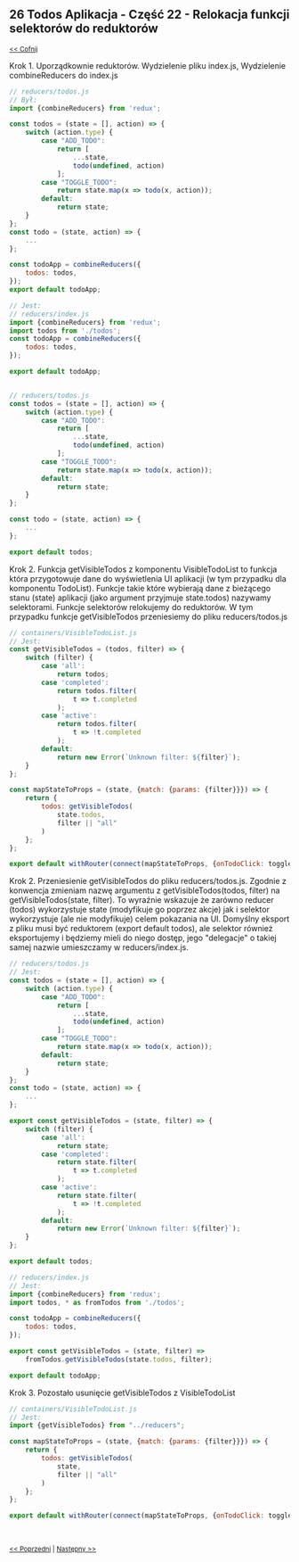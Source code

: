 ## 26 Todos Aplikacja - Część 22 - Relokacja funkcji selektorów do reduktorów
<sub>[<< Cofnij](https://github.com/donatuss/Redux-Start-Egghead/blob/master/README.md)</sub><br/>

Krok 1. Uporządkownie reduktorów. Wydzielenie pliku index.js, Wydzielenie combineReducers do index.js 

```javascript
// reducers/todos.js
// Był:
import {combineReducers} from 'redux';

const todos = (state = [], action) => {
    switch (action.type) {
        case "ADD_TODO":
            return [
                ...state,
                todo(undefined, action)
            ];
        case "TOGGLE_TODO":
            return state.map(x => todo(x, action));
        default:
            return state;
    }
};
const todo = (state, action) => {
    ...
};

const todoApp = combineReducers({
    todos: todos,
});
export default todoApp;
```

```javascript
// Jest:
// reducers/index.js
import {combineReducers} from 'redux';
import todos from './todos';
const todoApp = combineReducers({
    todos: todos,
});

export default todoApp;


// reducers/todos.js
const todos = (state = [], action) => {
    switch (action.type) {
        case "ADD_TODO":
            return [
                ...state,
                todo(undefined, action)
            ];
        case "TOGGLE_TODO":
            return state.map(x => todo(x, action));
        default:
            return state;
    }
};

const todo = (state, action) => {
    ...
};

export default todos;
```
Krok 2. Funkcja getVisibleTodos z komponentu VisibleTodoList to funkcja która przygotowuje dane do wyświetlenia UI aplikacji (w tym przypadku dla komponentu TodoList).
Funkcje takie które wybierają dane z bieżącego stanu (state) aplikacji  (jako argument przyjmuje state.todos) nazywamy selektorami. Funkcje selektorów relokujemy do reduktorów. W tym przypadku
funkcje getVisibleTodos przeniesiemy do pliku reducers/todos.js    

```javascript
// containers/VisibleTodoList.js
// Jest:
const getVisibleTodos = (todos, filter) => {
    switch (filter) {
        case 'all':
            return todos;
        case 'completed':
            return todos.filter(
                t => t.completed
            );
        case 'active':
            return todos.filter(
                t => !t.completed
            );
        default:
            return new Error(`Unknown filter: ${filter}`);
    }
};

const mapStateToProps = (state, {match: {params: {filter}}}) => {
    return {
        todos: getVisibleTodos(
            state.todos,
            filter || "all"
        )
    };
};

export default withRouter(connect(mapStateToProps, {onTodoClick: toggleTodo})(TodoList));
```

Krok 2. Przeniesienie getVisibleTodos do pliku reducers/todos.js. Zgodnie z konwencja zmieniam nazwę argumentu z getVisibleTodos(todos, filter) na getVisibleTodos(state, filter). 
To wyraźnie wskazuje że zarówno reducer (todos) wykorzystuje state (modyfikuje go poprzez akcje) jak i selektor wykorzystuje (ale nie modyfikuje) celem pokazania na UI.
Domyślny eksport z pliku musi być reduktorem  (export default todos), ale selektor również eksportujemy i będziemy mieli do niego dostęp, jego "delegacje" o takiej samej nazwie 
umieszczamy w reducers/index.js.    

```javascript
// reducers/todos.js
// Jest:
const todos = (state = [], action) => {
    switch (action.type) {
        case "ADD_TODO":
            return [
                ...state,
                todo(undefined, action)
            ];
        case "TOGGLE_TODO":
            return state.map(x => todo(x, action));
        default:
            return state;
    }
};
const todo = (state, action) => {
    ...
};

export const getVisibleTodos = (state, filter) => {
    switch (filter) {
        case 'all':
            return state;
        case 'completed':
            return state.filter(
                t => t.completed
            );
        case 'active':
            return state.filter(
                t => !t.completed
            );
        default:
            return new Error(`Unknown filter: ${filter}`);
    }
};

export default todos;
```

```javascript
// reducers/index.js
// Jest:
import {combineReducers} from 'redux';
import todos, * as fromTodos from './todos';

const todoApp = combineReducers({
    todos: todos,
});

export const getVisibleTodos = (state, filter) => 
    fromTodos.getVisibleTodos(state.todos, filter);

export default todoApp;
```

Krok 3. Pozostało usunięcie getVisibleTodos z VisibleTodoList
```javascript
// containers/VisibleTodoList.js
// Jest:
import {getVisibleTodos} from "../reducers";

const mapStateToProps = (state, {match: {params: {filter}}}) => {
    return {
        todos: getVisibleTodos(
            state,
            filter || "all"
        )
    };
};

export default withRouter(connect(mapStateToProps, {onTodoClick: toggleTodo})(TodoList));
```

<br/>
 
 <sub>[<< Poprzedni](https://github.com/donatuss/Redux-Start-Egghead/blob/master/26-todoapps-shorthand-notation/README.md)
   | [Następny >>](https://github.com/donatuss/Redux-Start-Egghead/blob/master/28-.../README.md)
 </sub>